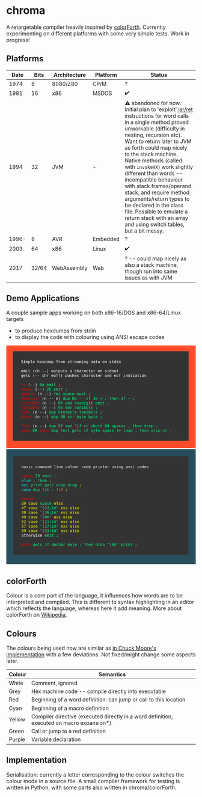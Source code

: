 # chroma
A retargetable compiler heavily inspired by [colorForth](https://en.wikipedia.org/wiki/ColorForth). Currently experimenting on different platforms with some very simple tests. Work in progress!

## Platforms

|Date|Bits|Architecture|Platform|Status|
|-|-|-|-|-|
|1974|8|8080/Z80|CP/M| ? |
|1981|16|x86|MSDOS| ✔️ |
|1994|32|JVM|-| ⚠️ abandoned for now. Initial plan to 'exploit' [jsr/ret](https://docs.oracle.com/javase/specs/jvms/se17/html/jvms-6.html#jvms-6.5.jsr) instructions for word calls in a single method proved unworkable (difficulty in nesting, recursion etc). Want to return later to JVM as forth could map nicely to the stack machine. Native methods (called with `invokeXX`) work slightly different than words -- incompatible behaviour with stack frames/operand stack, and require method arguments/return types to be declared in the class file. Possible to emulate a return stack with an array and using switch tables, but a bit messy.|
|1996-|8|AVR|Embedded| ?|
|2003|64|x86|Linux| ✔️  |
|2017|32/64|WebAssembly|Web| ? -- could map nicely as also a stack machine, though run into same issues as with JVM |

## Demo Applications

A couple sample apps working on both x86-16/DOS and x86-64/Linux targets
- to produce hexdumps from stdin
- to display the code with colouring using ANSI escape codes

![some sample code](/sample/sample.png)
![some sample code](/sample/sample2.png)

## colorForth
Colour is a core part of the language, it influences how words are to be interpreted and compiled. This is different to syntax highlighting in an editor which reflects the language, whereas here it add meaning. More about colorForth on [Wikipedia](https://en.wikipedia.org/wiki/ColorForth). 

## Colours
The colours being used now are similar as [in Chuck Moore's implementation](https://colorforth.github.io/parsed.html) with a few deviations. Not fixed/might change some aspects later.

|Colour|Semantics|
|-|-|
|White|Comment, ignored|
|Grey|Hex machine code -- compile directly into executable|
|Red|Beginning of a word definition: can jump or call to this location|
|Cyan|Beginning of a macro definition|
|Yellow|Compiler directive (executed directly in a word definition, executed on macro expansion*)|
|Green|Call or jump to a red definition|
|Purple|Variable declaration|

## Implementation
Serialisation: currently a letter corresponding to the colour switches the colour mode in a source file. A small compiler framework for testing is written in Python, with some parts also written in chroma/colorForth.
